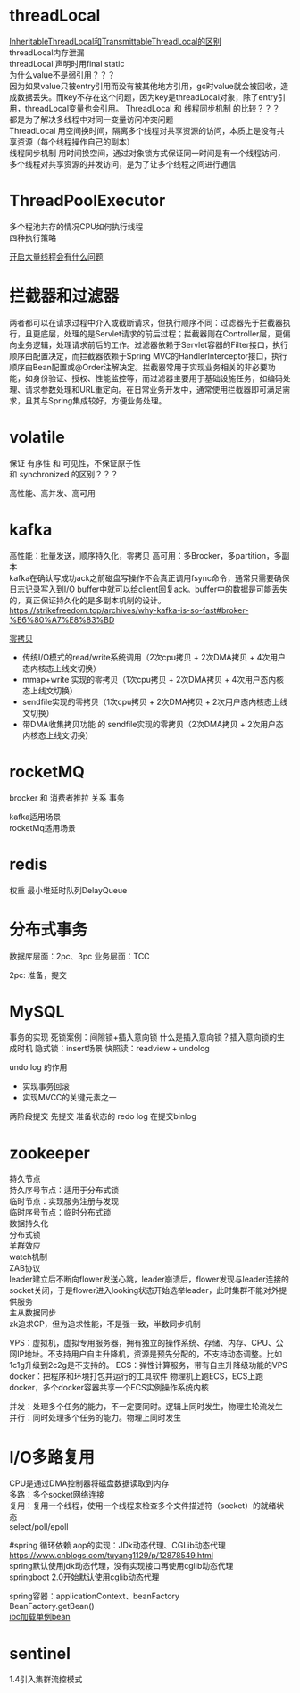 
# threadLocal
[InheritableThreadLocal和TransmittableThreadLocal的区别](https://www.cnblogs.com/loveLands/articles/17111247.html)    
threadLocal内存泄漏  
threadLocal 声明时用final static  
为什么value不是弱引用？？？  
因为如果value只被entry引用而没有被其他地方引用，gc时value就会被回收，造成数据丢失。而key不存在这个问题，因为key是threadLocal对象，除了entry引用，threadLocal变量也会引用。
ThreadLocal 和 线程同步机制 的比较？？？  
都是为了解决多线程中对同一变量访问冲突问题  
ThreadLocal 用空间换时间，隔离多个线程对共享资源的访问，本质上是没有共享资源（每个线程操作自己的副本）  
线程同步机制 用时间换空间，通过对象锁方式保证同一时间是有一个线程访问，多个线程对共享资源的并发访问，是为了让多个线程之间进行通信    

# ThreadPoolExecutor
多个程池共存的情况CPU如何执行线程  
四种执行策略  

[开启大量线程会有什么问题](https://cloud.tencent.com/developer/article/2194563)

# 拦截器和过滤器
两者都可以在请求过程中介入或截断请求，但执行顺序不同：过滤器先于拦截器执行，且更底层，处理的是Servlet请求的前后过程；拦截器则在Controller层，更偏向业务逻辑，处理请求前后的工作。过滤器依赖于Servlet容器的Filter接口，执行顺序由配置决定，而拦截器依赖于Spring MVC的HandlerInterceptor接口，执行顺序由Bean配置或@Order注解决定。拦截器常用于实现业务相关的非必要功能，如身份验证、授权、性能监控等，而过滤器主要用于基础设施任务，如编码处理、请求参数处理和URL重定向。在日常业务开发中，通常使用拦截器即可满足需求，且其与Spring集成较好，方便业务处理。

# volatile
保证 有序性 和 可见性，不保证原子性  
和 synchronized 的区别？？？


高性能、高并发、高可用

# kafka
高性能：批量发送，顺序持久化，零拷贝
高可用：多Brocker，多partition，多副本  
kafka在确认写成功ack之前磁盘写操作不会真正调用fsync命令，通常只需要确保日志记录写入到I/O buffer中就可以给client回复ack。buffer中的数据是可能丢失的，真正保证持久化的是多副本机制的设计。https://strikefreedom.top/archives/why-kafka-is-so-fast#broker-%E6%80%A7%E8%83%BD   

[零拷贝](https://blog.csdn.net/a745233700/article/details/122660332?ops_request_misc=%257B%2522request%255Fid%2522%253A%252286b914e53a358322e5825034cde5a0e9%2522%252C%2522scm%2522%253A%252220140713.130102334..%2522%257D&request_id=86b914e53a358322e5825034cde5a0e9&biz_id=0&utm_medium=distribute.pc_search_result.none-task-blog-2~all~top_positive~default-1-122660332-null-null.142^v102^pc_search_result_base7&utm_term=%E9%9B%B6%E6%8B%B7%E8%B4%9D&spm=1018.2226.3001.4187)  
* 传统I/O模式的read/write系统调用（2次cpu拷贝 + 2次DMA拷贝 + 4次用户态内核态上线文切换）  
* mmap+write 实现的零拷贝（1次cpu拷贝 + 2次DMA拷贝 + 4次用户态内核态上线文切换）  
* sendfile实现的零拷贝（1次cpu拷贝 + 2次DMA拷贝 + 2次用户态内核态上线文切换）  
* 带DMA收集拷贝功能 的 sendfile实现的零拷贝（2次DMA拷贝 + 2次用户态内核态上线文切换）  

# rocketMQ
brocker 和 消费者推拉 关系
事务

kafka适用场景  
rocketMq适用场景  

 
# redis
权重
最小堆延时队列DelayQueue

# 分布式事务
数据库层面：2pc、3pc
业务层面：TCC

2pc: 准备，提交

# MySQL
事务的实现
死锁案例：间隙锁+插入意向锁
什么是插入意向锁？插入意向锁的生成时机
隐式锁：insert场景
快照读：readview + undolog

undo log 的作用
* 实现事务回滚
* 实现MVCC的关键元素之一

两阶段提交
先提交 准备状态的 redo log 
在提交binlog


# zookeeper
持久节点  
持久序号节点：适用于分布式锁  
临时节点：实现服务注册与发现  
临时序号节点：临时分布式锁  
数据持久化  
分布式锁  
羊群效应  
watch机制   
ZAB协议  
leader建立后不断向flower发送心跳，leader崩溃后，flower发现与leader连接的socket关闭，于是flower进入looking状态开始选举leader，此时集群不能对外提供服务  
主从数据同步  
zk追求CP，但为追求性能，不是强一致，半数同步机制  

VPS：虚拟机，虚拟专用服务器，拥有独立的操作系统、存储、内存、CPU、公网IP地址。不支持用户自主升降机，资源是预先分配的，不支持动态调整。比如1c1g升级到2c2g是不支持的。
ECS：弹性计算服务，带有自主升降级功能的VPS
docker：把程序和环境打包并运行的工具软件
物理机上跑ECS，ECS上跑docker，多个docker容器共享一个ECS实例操作系统内核  


并发：处理多个任务的能力，不一定要同时。逻辑上同时发生，物理生轮流发生  
并行：同时处理多个任务的能力。物理上同时发生

# I/O多路复用
CPU是通过DMA控制器将磁盘数据读取到内存  
多路：多个socket网络连接  
复用：复用一个线程，使用一个线程来检查多个文件描述符（socket）的就绪状态  
select/poll/epoll  


#spring
循环依赖
aop的实现：JDk动态代理、CGLib动态代理 https://www.cnblogs.com/tuyang1129/p/12878549.html  
spring默认使用jdk动态代理，没有实现接口再使用cglib动态代理  
springboot 2.0开始默认使用cglib动态代理  

spring容器：applicationContext、beanFactory  
BeanFactory.getBean()  
[ioc加载单例bean](https://www.bilibili.com/video/BV1j3ZnYuE8r?spm_id_from=333.788.videopod.episodes&vd_source=d039f8798e1b7db3c7fad9ee7b012612&p=5) 


# sentinel
1.4引入集群流控模式

